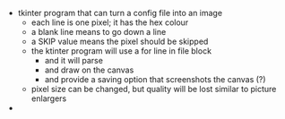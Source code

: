 - tkinter program that can turn a config file into an image
  - each line is one pixel; it has the hex colour
  - a blank line means to go down a line
  - a SKIP value means the pixel should be skipped
  - the ktinter program will use a for line in file block
    - and it will parse
    - and draw on the canvas
    - and provide a saving option that screenshots the canvas (?)
  - pixel size can be changed, but quality will be lost similar to picture enlargers
- 
